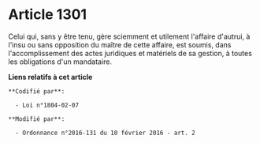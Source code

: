 # Article 1301

Celui qui, sans y être tenu, gère sciemment et utilement l'affaire d'autrui, à l'insu ou sans opposition du maître de cette
affaire, est soumis, dans l'accomplissement des actes juridiques et matériels de sa gestion, à toutes les obligations d'un
mandataire.

**Liens relatifs à cet article**

	**Codifié par**:

	  - Loi n°1804-02-07

	**Modifié par**:

	  - Ordonnance n°2016-131 du 10 février 2016 - art. 2

